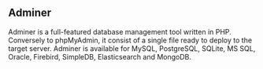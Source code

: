 ## Adminer

Adminer is a full-featured database management tool written in PHP. Conversely
to phpMyAdmin, it consist of a single file ready to deploy to the target server.
Adminer is available for MySQL, PostgreSQL, SQLite, MS SQL, Oracle, Firebird,
SimpleDB, Elasticsearch and MongoDB.